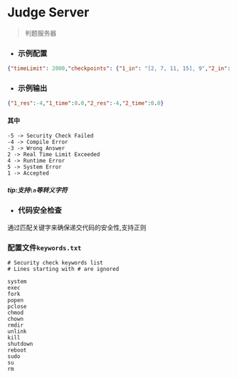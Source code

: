 # Judge Server
> 判题服务器

- ### 示例配置
```json
{"timeLimit": 2000,"checkpoints": {"1_in": "[2, 7, 11, 15], 9","2_in": "[3, 2, 4], 6","2_out": "[1, 2]","1_out": "[0, 1]"},"securityCheck": false}
```
- ### 示例输出
```json
{"1_res":-4,"1_time":0.0,"2_res":-4,"2_time":0.0}
```
#### 其中
```
-5 -> Security Check Failed
-4 -> Compile Error
-3 -> Wrong Answer
2 -> Real Time Limit Exceeded
4 -> Runtime Error
5 -> System Error
1 -> Accepted
```
##### tip:支持`\n`等转义字符

- ### 代码安全检查
通过匹配关键字来确保递交代码的安全性,支持正则

### 配置文件```keywords.txt```
```text
# Security check keywords list
# Lines starting with # are ignored

system
exec
fork
popen
pclose
chmod
chown
rmdir
unlink
kill
shutdown
reboot
sudo
su
rm

```